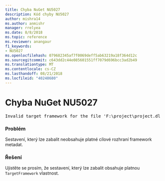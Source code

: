 ```yaml
---
title: Chyba NuGet NU5027
description: Kód chyby NU5027
author: mishra14
ms.author: anmishr
manager: rrelyea
ms.date: 8/8/2018
ms.topic: reference
ms.reviewer: anangaur
f1_keywords:
- NU5027
ms.openlocfilehash: 079682345af7f0069deff5ab63219a18f364d12c
ms.sourcegitcommit: c643dd2c44e085601551ff7079d696bcc3ad2b49
ms.translationtype: MT
ms.contentlocale: cs-CZ
ms.lasthandoff: 08/21/2018
ms.locfileid: "40248680"
---
```

# <a name="nuget-error-nu5027"></a>Chyba NuGet NU5027
<pre>Invalid target framework for the file 'F:\project\project.dll'.</pre>

### <a name="issue"></a>Problém

Sestavení, který lze zabalit neobsahuje platné cílové rozhraní framework metadat.


### <a name="solution"></a>Řešení

Ujistěte se prosím, že sestavení, který lze zabalit obsahuje platnou `TargetFramework` vlastnost.

